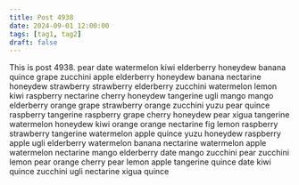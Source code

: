 ```yaml
---
title: Post 4938
date: 2024-09-01 12:00:00
tags: [tag1, tag2]
draft: false
---
```

This is post 4938.
pear
date
watermelon
kiwi
elderberry
honeydew
banana
quince
grape
zucchini
apple
elderberry
honeydew
banana
nectarine
honeydew
strawberry
strawberry
elderberry
zucchini
watermelon
lemon
kiwi
raspberry
nectarine
cherry
honeydew
tangerine
ugli
mango
mango
elderberry
orange
grape
strawberry
orange
zucchini
yuzu
pear
quince
raspberry
tangerine
raspberry
grape
cherry
honeydew
pear
xigua
tangerine
watermelon
honeydew
kiwi
orange
orange
nectarine
fig
lemon
raspberry
strawberry
tangerine
watermelon
apple
quince
yuzu
honeydew
raspberry
apple
ugli
elderberry
watermelon
banana
nectarine
watermelon
apple
watermelon
nectarine
mango
elderberry
date
mango
zucchini
pear
zucchini
lemon
pear
orange
cherry
pear
lemon
apple
tangerine
quince
date
kiwi
quince
zucchini
ugli
nectarine
xigua
quince
